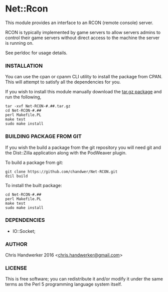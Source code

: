 Net::Rcon
=========

This module provides an interface to an RCON (remote console) server.

RCON is typically implemented by game servers to allow servers admins to control their game servers without direct access to the machine the server is running on.

See perldoc for usage details.

### INSTALLATION

You can use the cpan or cpanm CLI utility to install the package from CPAN. This will attempt to satisfy all the dependencies for you.

If you wish to install this module manually download the [tar.gz package](https://metacpan.org/module/Net::RCON) and run the following,

	tar -xvf Net-RCON-#.##.tar.gz
	cd Net-RCON-#.##
	perl Makefile.PL
	make test
	sudo make install

### BUILDING PACKAGE FROM GIT

If you wish the build a package from the git repository you will need git and the Dist::Zilla application along with the PodWeaver plugin.

To build a package from git:

	git clone https://github.com/chandwer/Net-RCON.git
	dzil build

To install the built package:

	cd Net-RCON-#.##
	perl Makefile.PL
	make test
	sudo make install

### DEPENDENCIES

* IO::Socket;

### AUTHOR

Chris Handwerker 2016 <<chris.handwerker@gmail.com>>

### LICENSE

This is free software; you can redistribute it and/or modify it under
the same terms as the Perl 5 programming language system itself.
